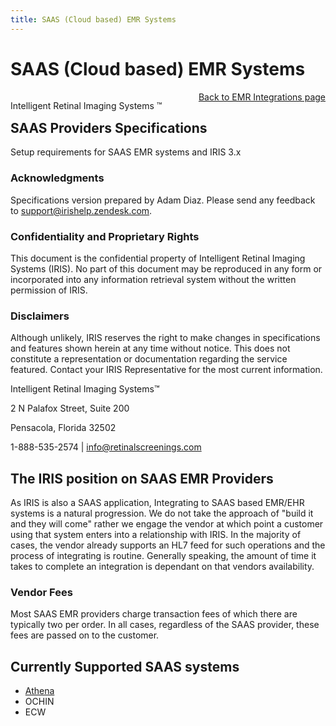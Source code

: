```yaml
---
title: SAAS (Cloud based) EMR Systems
---
```


# SAAS (Cloud based) EMR Systems

<div style="position:absolute;">

Intelligent Retinal Imaging Systems &#8482;

</div>

<div align="right" >

[Back to EMR Integrations page](/docs/integration/EMRIntegrations.html)

</div>

## SAAS Providers Specifications

Setup requirements for SAAS EMR systems and IRIS 3.x

### Acknowledgments 

Specifications version prepared by Adam Diaz. Please send any feedback to support@irishelp.zendesk.com. 

### Confidentiality and Proprietary Rights 

This document is the confidential property of Intelligent Retinal Imaging Systems (IRIS). No part of this document may be reproduced in any form or incorporated into any information retrieval system without the written permission of IRIS. 

### Disclaimers 

Although unlikely, IRIS reserves the right to make changes in specifications and features shown herein at any time without notice. This does not constitute a representation or documentation regarding the service featured. Contact your IRIS Representative for the most current information. 

Intelligent Retinal Imaging Systems™

2 N Palafox Street, Suite 200 

Pensacola, Florida 32502 

1-888-535-2574 | info@retinalscreenings.com 

## The IRIS position on SAAS EMR Providers
As IRIS is also a SAAS application, Integrating to SAAS based EMR/EHR systems is a natural progression. We do not take the approach of "build it and they will come" rather we engage the vendor at which point a customer using that system enters into a relationship with IRIS. In the majority of cases, the vendor already supports an HL7 feed for such operations and the process of  integrating is routine. Generally speaking, the amount of time it takes to complete an integration is dependant on that vendors availability.

### Vendor Fees
Most SAAS EMR providers charge transaction fees of which there are typically two per order.  In all cases, regardless of the SAAS provider, these fees are passed on to the customer. 


## Currently Supported SAAS systems
- [Athena](/docs/integration/SAAS_EMR_Athena.html)
- OCHIN
- ECW